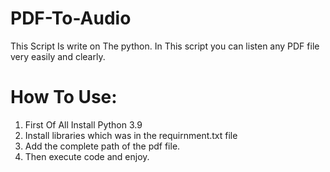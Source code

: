 # PDF-To-Audio
This Script Is write on The python. In This script you can listen any PDF file very easily and clearly.

# How To Use:
1. First Of All Install Python 3.9
2. Install libraries which was in the requirnment.txt file
3. Add the complete path of the pdf file.
4. Then execute code and enjoy.
